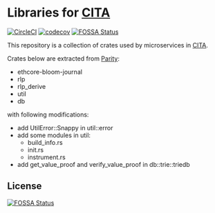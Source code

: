 # Libraries for [CITA](https://github.com/cryptape/cita)

[![CircleCI](https://circleci.com/gh/cryptape/cita-common/tree/develop.svg?style=svg)](https://circleci.com/gh/cryptape/cita-common/tree/develop)
[![codecov](https://codecov.io/gh/cryptape/cita-common/branch/develop/graph/badge.svg)](https://codecov.io/gh/cryptape/cita-common)
[![FOSSA Status](https://app.fossa.io/api/projects/git%2Bgithub.com%2Fcryptape%2Fcita-common.svg?type=shield)](https://app.fossa.io/projects/git%2Bgithub.com%2Fcryptape%2Fcita-common?ref=badge_shield)

This repository is a collection of crates used by microservices in [CITA](https://github.com/cryptape/cita).

Crates below are extracted from [Parity](https://github.com/paritytech/parity):

- ethcore-bloom-journal
- rlp
- rlp_derive
- util
- db

with following modifications:

- add UtilError::Snappy in util::error
- add some modules in util:
    - build_info.rs
    - init.rs
    - instrument.rs
- add get_value_proof and verify_value_proof in db::trie::triedb


## License
[![FOSSA Status](https://app.fossa.io/api/projects/git%2Bgithub.com%2Fcryptape%2Fcita-common.svg?type=large)](https://app.fossa.io/projects/git%2Bgithub.com%2Fcryptape%2Fcita-common?ref=badge_large)